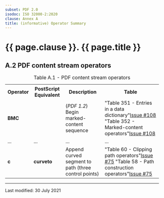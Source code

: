 ```yaml
---
subset: PDF 2.0
isodoc: ISO 32000-2:2020
clause: Annex A
title: (informative) Operator Summary
---
```


<link rel="stylesheet" href="../assets/iso-style.css">
<div class="isostyle">

<h1>{{ page.clause }}. {{ page.title }}</h1>


<h2 id="HA.2">A.2 PDF content stream operators</h2>

<table>
  <caption id="TableA.1">Table A.1 - PDF content stream operators</caption>
  <tr>
    <th>Operator</th>
    <th>PostScript Equivalent</th>
    <th>Description</th>
    <th>Table</th>
  </tr>
  <tr>
    <td><b>BMC</b></td>
    <td></td>
    <td>(<i>PDF 1.2</i>) Begin marked-content sequence</td>
    <td>
      <span class="deleted-text">"Table 351 - Entries in a data dictionary"<span class="deleted-tooltiptext"><a href="https://github.com/pdf-association/pdf-issues/issues/108">Issue #108</a></span></span>
      <span class="new-text">"Table 352 - Marked-content operators"<span class="new-tooltiptext"><a href="https://github.com/pdf-association/pdf-issues/issues/108">Issue #108</a></span></span>
    </td>
  </tr>
  <tr>
    <td>...</td>
    <td>...</td>
    <td>...</td>
    <td>...</td>
  </tr>
  <tr>
    <td><b>c</b></td>
    <td><b>curveto</b></td>
    <td>Append curved segment to path (three control points)</td>
    <td>
      <span class="deleted-text">"Table 60 - Clipping path operators"<span class="deleted-tooltiptext"><a href="https://github.com/pdf-association/pdf-issues/issues/75">Issue #75</a></span></span>
      <span class="new-text">"Table 58 - Path construction operators"<span class="new-tooltiptext"><a href="https://github.com/pdf-association/pdf-issues/issues/75">Issue #75</a></span></span>
    </td>
  </tr>
</table>


</div>


<hr>
<p class="footnote">Last modified: 30 July 2021</p>

